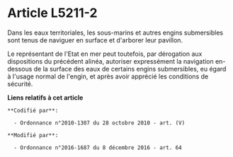 # Article L5211-2

Dans les eaux territoriales, les sous-marins et autres engins submersibles sont tenus de naviguer en surface et d'arborer
leur pavillon. 

Le représentant de l'Etat en mer peut toutefois, par dérogation aux dispositions du précédent alinéa, autoriser expressément
la navigation en-dessous de la surface des eaux de certains engins submersibles, eu égard à l'usage normal de l'engin, et
après avoir apprécié les conditions de sécurité.

**Liens relatifs à cet article**

	**Codifié par**:

	  - Ordonnance n°2010-1307 du 28 octobre 2010 - art. (V)

	**Modifié par**:

	  - Ordonnance n°2016-1687 du 8 décembre 2016 - art. 64
